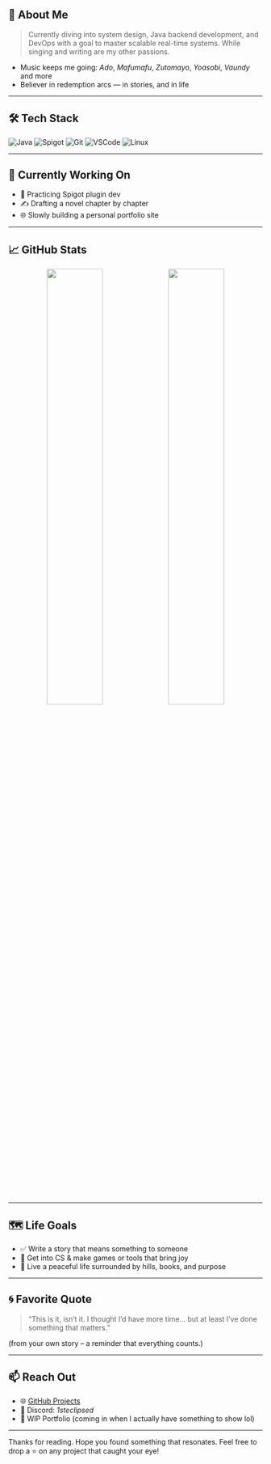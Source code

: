 
## 🧭 About Me

>  Currently diving into system design, Java backend development, and DevOps with a goal to master scalable real-time systems.
>  While singing and writing are my other passions.
-  Music keeps me going: *Ado*, *Mafumafu*, *Zutomayo*, *Yoasobi*, *Vaundy* and more
-  Believer in redemption arcs — in stories, and in life

---

## 🛠 Tech Stack

![Java](https://img.shields.io/badge/-Java-007396?style=flat&logo=java&logoColor=white)
![Spigot](https://img.shields.io/badge/-Spigot-F68B1E?style=flat&logo=gradle&logoColor=white)
![Git](https://img.shields.io/badge/-Git-F05032?style=flat&logo=git&logoColor=white)
![VSCode](https://img.shields.io/badge/-VSCode-007ACC?style=flat&logo=visual-studio-code&logoColor=white)
![Linux](https://img.shields.io/badge/-Linux-FCC624?style=flat&logo=linux&logoColor=black)

---

## 🧪 Currently Working On

- 🔨 Practicing Spigot plugin dev
- ✍️ Drafting a novel chapter by chapter 
- 🌐 Slowly building a personal portfolio site

---

## 📈 GitHub Stats

<!-- GitHub Readme Stats (replace with your username) -->
<p align="center">
  <img src="https://github-readme-stats.vercel.app/api?username=ie35&show_icons=true&theme=tokyonight" width="47%" />
  <img src="https://github-readme-streak-stats.herokuapp.com/?user=ie35&theme=tokyonight" width="47%" />
</p>

---

## 🗺 Life Goals

- ✅ Write a story that means something to someone
- 🔁 Get into CS & make games or tools that bring joy  
- 🏡 Live a peaceful life surrounded by hills, books, and purpose

---

## 🌀 Favorite Quote

> “This is it, isn’t it. I thought I’d have more time… but at least I’ve done something that matters.”

(from your own story – a reminder that everything counts.)

---

## 📫 Reach Out

- 🌐 [GitHub Projects](https://github.com/ie35?tab=repositories)  
- 💬 Discord: *1steclipsed*  
- 📝 WIP Portfolio (coming in when I actually have something to show lol)

---

Thanks for reading. Hope you found something that resonates.
Feel free to drop a ⭐ on any project that caught your eye!

